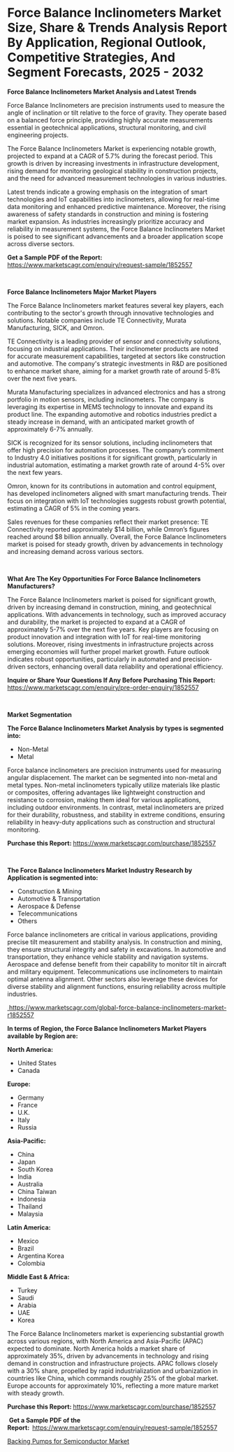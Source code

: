 <p><h1>Force Balance Inclinometers Market Size, Share & Trends Analysis Report By Application, Regional Outlook, Competitive Strategies, And Segment Forecasts, 2025 - 2032</h1></p><p><strong>Force Balance Inclinometers Market Analysis and Latest Trends</strong></p>
<p><p>Force Balance Inclinometers are precision instruments used to measure the angle of inclination or tilt relative to the force of gravity. They operate based on a balanced force principle, providing highly accurate measurements essential in geotechnical applications, structural monitoring, and civil engineering projects. </p><p>The Force Balance Inclinometers Market is experiencing notable growth, projected to expand at a CAGR of 5.7% during the forecast period. This growth is driven by increasing investments in infrastructure development, rising demand for monitoring geological stability in construction projects, and the need for advanced measurement technologies in various industries. </p><p>Latest trends indicate a growing emphasis on the integration of smart technologies and IoT capabilities into inclinometers, allowing for real-time data monitoring and enhanced predictive maintenance. Moreover, the rising awareness of safety standards in construction and mining is fostering market expansion. As industries increasingly prioritize accuracy and reliability in measurement systems, the Force Balance Inclinometers Market is poised to see significant advancements and a broader application scope across diverse sectors.</p></p>
<p><strong>Get a Sample PDF of the Report:&nbsp;</strong> <a href="https://www.marketscagr.com/enquiry/request-sample/1852557?utm_campaign=1869&utm_medium=2&utm_source=Github&utm_content=ia&utm_term=13022025&utm_id=force-balance-inclinometers">https://www.marketscagr.com/enquiry/request-sample/1852557</a></p>
<p>&nbsp;</p>
<p><strong>Force Balance Inclinometers Major Market Players</strong></p>
<p><p>The Force Balance Inclinometers market features several key players, each contributing to the sector's growth through innovative technologies and solutions. Notable companies include TE Connectivity, Murata Manufacturing, SICK, and Omron. </p><p>TE Connectivity is a leading provider of sensor and connectivity solutions, focusing on industrial applications. Their inclinometer products are noted for accurate measurement capabilities, targeted at sectors like construction and automotive. The company's strategic investments in R&D are positioned to enhance market share, aiming for a market growth rate of around 5-8% over the next five years.</p><p>Murata Manufacturing specializes in advanced electronics and has a strong portfolio in motion sensors, including inclinometers. The company is leveraging its expertise in MEMS technology to innovate and expand its product line. The expanding automotive and robotics industries predict a steady increase in demand, with an anticipated market growth of approximately 6-7% annually.</p><p>SICK is recognized for its sensor solutions, including inclinometers that offer high precision for automation processes. The company’s commitment to Industry 4.0 initiatives positions it for significant growth, particularly in industrial automation, estimating a market growth rate of around 4-5% over the next few years.</p><p>Omron, known for its contributions in automation and control equipment, has developed inclinometers aligned with smart manufacturing trends. Their focus on integration with IoT technologies suggests robust growth potential, estimating a CAGR of 5% in the coming years.</p><p>Sales revenues for these companies reflect their market presence: TE Connectivity reported approximately $14 billion, while Omron’s figures reached around $8 billion annually. Overall, the Force Balance Inclinometers market is poised for steady growth, driven by advancements in technology and increasing demand across various sectors.</p></p>
<p>&nbsp;</p>
<p><strong>What Are The Key Opportunities For Force Balance Inclinometers Manufacturers?</strong></p>
<p><p>The Force Balance Inclinometers market is poised for significant growth, driven by increasing demand in construction, mining, and geotechnical applications. With advancements in technology, such as improved accuracy and durability, the market is projected to expand at a CAGR of approximately 5-7% over the next five years. Key players are focusing on product innovation and integration with IoT for real-time monitoring solutions. Moreover, rising investments in infrastructure projects across emerging economies will further propel market growth. Future outlook indicates robust opportunities, particularly in automated and precision-driven sectors, enhancing overall data reliability and operational efficiency.</p></p>
<p><strong>Inquire or Share Your Questions If Any Before Purchasing This Report:</strong> <a href="https://www.marketscagr.com/enquiry/pre-order-enquiry/1852557?utm_campaign=1869&utm_medium=2&utm_source=Github&utm_content=ia&utm_term=13022025&utm_id=force-balance-inclinometers">https://www.marketscagr.com/enquiry/pre-order-enquiry/1852557</a></p>
<p>&nbsp;</p>
<p><strong>Market Segmentation</strong></p>
<p><strong>The Force Balance Inclinometers Market Analysis by types is segmented into:</strong></p>
<p><ul><li>Non-Metal</li><li>Metal</li></ul></p>
<p><p>Force balance inclinometers are precision instruments used for measuring angular displacement. The market can be segmented into non-metal and metal types. Non-metal inclinometers typically utilize materials like plastic or composites, offering advantages like lightweight construction and resistance to corrosion, making them ideal for various applications, including outdoor environments. In contrast, metal inclinometers are prized for their durability, robustness, and stability in extreme conditions, ensuring reliability in heavy-duty applications such as construction and structural monitoring.</p></p>
<p><strong>Purchase this Report:&nbsp;</strong><a href="https://www.marketscagr.com/purchase/1852557?utm_campaign=1869&utm_medium=2&utm_source=Github&utm_content=ia&utm_term=13022025&utm_id=force-balance-inclinometers">https://www.marketscagr.com/purchase/1852557</a></p>
<p>&nbsp;</p>
<p><strong>The Force Balance Inclinometers Market Industry Research by Application is segmented into:</strong></p>
<p><ul><li>Construction & Mining</li><li>Automotive & Transportation</li><li>Aerospace & Defense</li><li>Telecommunications</li><li>Others</li></ul></p>
<p><p>Force balance inclinometers are critical in various applications, providing precise tilt measurement and stability analysis. In construction and mining, they ensure structural integrity and safety in excavations. In automotive and transportation, they enhance vehicle stability and navigation systems. Aerospace and defense benefit from their capability to monitor tilt in aircraft and military equipment. Telecommunications use inclinometers to maintain optimal antenna alignment. Other sectors also leverage these devices for diverse stability and alignment functions, ensuring reliability across multiple industries.</p></p>
<p><a href="https://www.marketscagr.com/global-force-balance-inclinometers-market-r1852557?utm_campaign=1869&utm_medium=2&utm_source=Github&utm_content=ia&utm_term=13022025&utm_id=force-balance-inclinometers">&nbsp;https://www.marketscagr.com/global-force-balance-inclinometers-market-r1852557</a></p>
<p><strong>In terms of Region, the Force Balance Inclinometers Market Players available by Region are:</strong></p>
<p>
    <p> <strong> North America: </strong>
        <ul>
            <li>United States</li>
            <li>Canada</li>
        </ul>
        </p> 
    <p> <strong> Europe: </strong>
        <ul>
            <li>Germany</li>
            <li>France</li>
            <li>U.K.</li>
            <li>Italy</li>
            <li>Russia</li>
        </ul>
        </p> 
    <p> <strong> Asia-Pacific: </strong>
        <ul>
            <li>China</li>
            <li>Japan</li>
            <li>South Korea</li>
            <li>India</li>
            <li>Australia</li>
            <li>China Taiwan</li>
            <li>Indonesia</li>
            <li>Thailand</li>
            <li>Malaysia</li>
        </ul>
        </p> 
    <p> <strong> Latin America: </strong>
        <ul>
            <li>Mexico</li>
            <li>Brazil</li>
            <li>Argentina Korea</li>
            <li>Colombia</li>
        </ul>
        </p> 
    <p> <strong> Middle East & Africa: </strong>
        <ul>
            <li>Turkey</li>
            <li>Saudi</li>
            <li>Arabia</li>
            <li>UAE</li>
            <li>Korea</li>
        </ul>
    </p>
    </p>
<p><p>The Force Balance Inclinometers market is experiencing substantial growth across various regions, with North America and Asia-Pacific (APAC) expected to dominate. North America holds a market share of approximately 35%, driven by advancements in technology and rising demand in construction and infrastructure projects. APAC follows closely with a 30% share, propelled by rapid industrialization and urbanization in countries like China, which commands roughly 25% of the global market. Europe accounts for approximately 10%, reflecting a more mature market with steady growth.</p></p>
<p><strong>Purchase this Report: </strong><a href="https://www.marketscagr.com/purchase/1852557?utm_campaign=1869&utm_medium=2&utm_source=Github&utm_content=ia&utm_term=13022025&utm_id=force-balance-inclinometers">https://www.marketscagr.com/purchase/1852557</a></p>
<p>&nbsp;<strong>Get a Sample PDF of the Report:&nbsp;&nbsp;</strong><a href="https://www.marketscagr.com/enquiry/request-sample/1852557?utm_campaign=1869&utm_medium=2&utm_source=Github&utm_content=ia&utm_term=13022025&utm_id=force-balance-inclinometers">https://www.marketscagr.com/enquiry/request-sample/1852557</a></p>
<p><strong></strong></p>
<p><p><a href="https://github.com/provorikovar/Market-Research-Report-List-7/blob/main/backing-pumps-for-semiconductor-market.md?utm_campaign=1869&utm_medium=2&utm_source=Github&utm_content=ia&utm_term=13022025&utm_id=force-balance-inclinometers">Backing Pumps for Semiconductor Market</a></p></p>